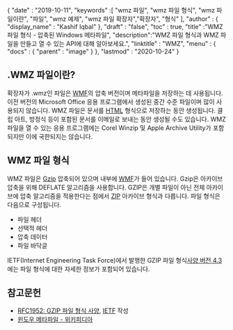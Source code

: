 {
  "date" : "2019-10-11",
  "keywords" :[ "wmz 파일", "wmz 파일 형식", "wmz 파일이란", "파일", "wmz 예제", "wmz 파일 확장자","확장자", "형식" ],
  "author" : {
    "display_name" : "Kashif Iqbal"
},
  "draft" : "false",
  "toc" : true,
  "title" :"WMZ 파일 형식 - 압축된 Windows 메타파일",
  "description":"WMZ 파일 형식과 WMZ 파일을 만들고 열 수 있는 API에 대해 알아보세요.",
  "linktitle" : "WMZ",
  "menu" : {
    "docs" : {
      "parent" : "image"
}
},
  "lastmod" : "2020-10-24"
}

## .WMZ 파일이란?

확장자가 .wmz인 파일은 [WMF](/ko/image/wmf/)의 압축 버전이며 메타파일을 저장하는 데 사용됩니다. 이전 버전의 Microsoft Office 응용 프로그램에서 생성된 중간 수준 파일이며 많이 사용되지 않습니다. WMZ 파일은 문서를 [HTML](/ko/web/html/) 형식으로 저장하는 동안 생성됩니다. 클립 아트, 방정식 등이 포함된 문서를 이메일로 보내는 동안 생성될 수도 있습니다. WMZ 파일을 열 수 있는 응용 프로그램에는 Corel Winzip 및 Apple Archive Utility가 포함되지만 이에 국한되지는 않습니다.

## WMZ 파일 형식

WMZ 파일은 [Gzip](/ko/compression/gz/) 압축되어 있으며 내부에 [WMF](/ko/image/WMF/)가 들어 있습니다. Gzip은 아카이브 압축을 위해 DEFLATE 알고리즘을 사용합니다. GZIP은 개별 파일이 아닌 전체 아카이브에 압축 알고리즘을 적용한다는 점에서 [ZIP](/ko/compression/zip/) 아카이브 형식과 다릅니다. 파일 형식은 다음으로 구성됩니다.

* 파일 헤더
* 선택적 헤더
* 압축 데이터
* 파일 바닥글

IETF(Internet Engineering Task Force)에서 발행한 GZIP 파일 형식[사양 버전 4.3](https://datatracker.ietf.org/doc/html/rfc1952)에는 파일 형식에 대한 자세한 정보가 포함되어 있습니다.

## 참고문헌

* [RFC1952: GZIP 파일 형식 사양](https://datatracker.ietf.org/doc/html/rfc1952), [IETF](https://www.ietf.org) 작성
* [윈도우 메타파일 - 위키피디아](https://en.wikipedia.org/wiki/Windows_Metafile)

